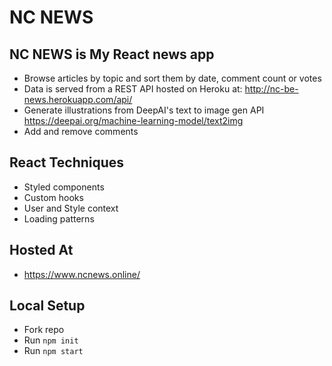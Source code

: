 # NC NEWS

## NC NEWS is My React news app

- Browse articles by topic and sort them by date, comment count or votes
- Data is served from a REST API hosted on Heroku at: http://nc-be-news.herokuapp.com/api/
- Generate illustrations from DeepAI's text to image gen API https://deepai.org/machine-learning-model/text2img
- Add and remove comments

## React Techniques

- Styled components
- Custom hooks
- User and Style context
- Loading patterns

## Hosted At

- https://www.ncnews.online/

## Local Setup

- Fork repo
- Run `npm init`
- Run `npm start`
